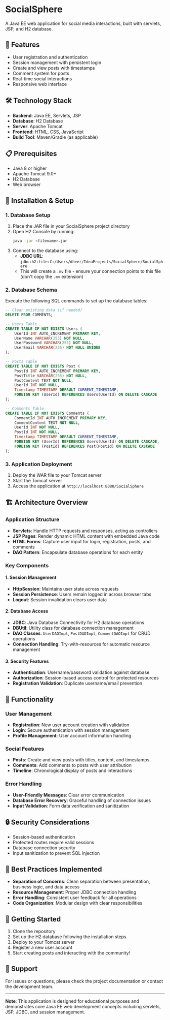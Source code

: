 # SocialSphere

A Java EE web application for social media interactions, built with servlets, JSP, and H2 database.

## 🚀 Features

- User registration and authentication
- Session management with persistent login
- Create and view posts with timestamps
- Comment system for posts
- Real-time social interactions
- Responsive web interface

## 🛠️ Technology Stack

- **Backend**: Java EE, Servlets, JSP
- **Database**: H2 Database
- **Server**: Apache Tomcat
- **Frontend**: HTML, CSS, JavaScript
- **Build Tool**: Maven/Gradle (as applicable)

## 📋 Prerequisites

- Java 8 or higher
- Apache Tomcat 9.0+
- H2 Database
- Web browser

## 🔧 Installation & Setup

### 1. Database Setup

1. Place the JAR file in your SocialSphere project directory
2. Open H2 Console by running:
   ```bash
   java -jar <filename>.jar
   ```
3. Connect to the database using:
   - **JDBC URL**: `jdbc:h2:file:C:/Users/dheer/IdeaProjects/SocialSphere/SocialSphere`
   - This will create a `.mv` file - ensure your connection points to this file (don't copy the `.mv` extension)

### 2. Database Schema

Execute the following SQL commands to set up the database tables:

```sql
-- Clear existing data (if needed)
DELETE FROM COMMENTS;

-- Users Table
CREATE TABLE IF NOT EXISTS Users (
    UserId INT AUTO_INCREMENT PRIMARY KEY,
    UserName VARCHAR(255) NOT NULL,
    UserPassword VARCHAR(255) NOT NULL,
    UserEmail VARCHAR(255) NOT NULL UNIQUE
);

-- Posts Table
CREATE TABLE IF NOT EXISTS Post (
    PostId INT AUTO_INCREMENT PRIMARY KEY,
    PostTitle VARCHAR(255) NOT NULL,
    PostContent TEXT NOT NULL,
    UserId INT NOT NULL,
    Timestamp TIMESTAMP DEFAULT CURRENT_TIMESTAMP,
    FOREIGN KEY (UserId) REFERENCES Users(UserId) ON DELETE CASCADE
);

-- Comments Table
CREATE TABLE IF NOT EXISTS Comments (
    CommentId INT AUTO_INCREMENT PRIMARY KEY,
    CommentContent TEXT NOT NULL,
    UserId INT NOT NULL,
    PostId INT NOT NULL,
    Timestamp TIMESTAMP DEFAULT CURRENT_TIMESTAMP,
    FOREIGN KEY (UserId) REFERENCES Users(UserId) ON DELETE CASCADE,
    FOREIGN KEY (PostId) REFERENCES Post(PostId) ON DELETE CASCADE
);
```

### 3. Application Deployment

1. Deploy the WAR file to your Tomcat server
2. Start the Tomcat server
3. Access the application at `http://localhost:8080/SocialSphere`

## 🏗️ Architecture Overview

### Application Structure

- **Servlets**: Handle HTTP requests and responses, acting as controllers
- **JSP Pages**: Render dynamic HTML content with embedded Java code
- **HTML Forms**: Capture user input for login, registration, posts, and comments
- **DAO Pattern**: Encapsulate database operations for each entity

### Key Components

#### 1. Session Management
- **HttpSession**: Maintains user state across requests
- **Session Persistence**: Users remain logged in across browser tabs
- **Logout**: Session invalidation clears user data

#### 2. Database Access
- **JDBC**: Java Database Connectivity for H2 database operations
- **DBUtil**: Utility class for database connection management
- **DAO Classes**: `UserDAOImpl`, `PostDAOImpl`, `CommentDAOImpl` for CRUD operations
- **Connection Handling**: Try-with-resources for automatic resource management

#### 3. Security Features
- **Authentication**: Username/password validation against database
- **Authorization**: Session-based access control for protected resources
- **Registration Validation**: Duplicate username/email prevention

## 📱 Functionality

### User Management
- **Registration**: New user account creation with validation
- **Login**: Secure authentication with session management
- **Profile Management**: User account information handling

### Social Features
- **Posts**: Create and view posts with titles, content, and timestamps
- **Comments**: Add comments to posts with user attribution
- **Timeline**: Chronological display of posts and interactions

### Error Handling
- **User-Friendly Messages**: Clear error communication
- **Database Error Recovery**: Graceful handling of connection issues
- **Input Validation**: Form data verification and sanitization

## 🔒 Security Considerations

- Session-based authentication
- Protected routes require valid sessions
- Database connection security
- Input sanitization to prevent SQL injection

## 📝 Best Practices Implemented

- **Separation of Concerns**: Clean separation between presentation, business logic, and data access
- **Resource Management**: Proper JDBC connection handling
- **Error Handling**: Consistent user feedback for all operations
- **Code Organization**: Modular design with clear responsibilities

## 🚀 Getting Started

1. Clone the repository
2. Set up the H2 database following the installation steps
3. Deploy to your Tomcat server
4. Register a new user account
5. Start creating posts and interacting with the community!

## 📧 Support

For issues or questions, please check the project documentation or contact the development team.

---

**Note**: This application is designed for educational purposes and demonstrates core Java EE web development concepts including servlets, JSP, JDBC, and session management.
